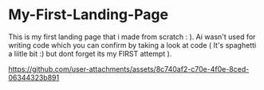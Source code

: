# My-First-Landing-Page
This is my first landing page that i made from scratch : ). Ai wasn't used for writing code which you can confirm by taking a look at code ( It's spaghetti a liitle bit :) but dont forget its my FIRST attempt ).

https://github.com/user-attachments/assets/8c740af2-c70e-4f0e-8ced-06344323b891
